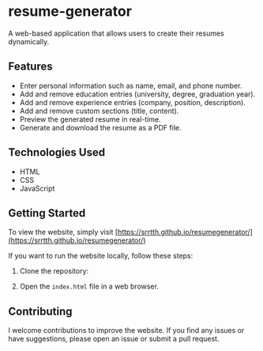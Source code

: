 # resume-generator

A web-based application that allows users to create their resumes dynamically.

## Features

- Enter personal information such as name, email, and phone number.
- Add and remove education entries (university, degree, graduation year).
- Add and remove experience entries (company, position, description).
- Add and remove custom sections (title, content).
- Preview the generated resume in real-time.
- Generate and download the resume as a PDF file.


## Technologies Used

- HTML
- CSS
- JavaScript

## Getting Started

To view the website, simply visit [https://srrtth.github.io/resumegenerator/](https://srrtth.github.io/resumegenerator/)

If you want to run the website locally, follow these steps:

1. Clone the repository:

2. Open the `index.html` file in a web browser.

## Contributing

I welcome contributions to improve the website. If you find any issues or have suggestions, please open an issue or submit a pull request.
